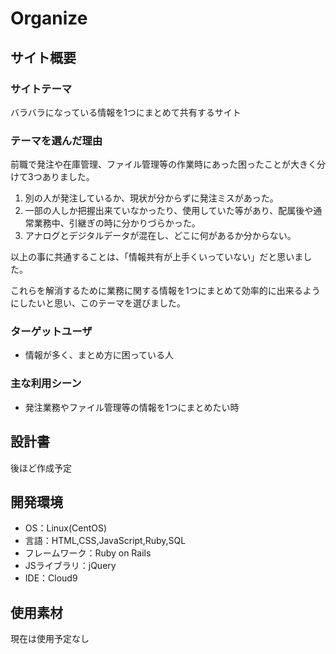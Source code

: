 # Organize

## サイト概要
### サイトテーマ

バラバラになっている情報を1つにまとめて共有するサイト
​
### テーマを選んだ理由

前職で発注や在庫管理、ファイル管理等の作業時にあった困ったことが大きく分けて3つありました。

1. 別の人が発注しているか、現状が分からずに発注ミスがあった。
2. 一部の人しか把握出来ていなかったり、使用していた等があり、配属後や通常業務中、引継ぎの時に分かりづらかった。
3. アナログとデジタルデータが混在し、どこに何があるか分からない。

以上の事に共通することは、「情報共有が上手くいっていない」だと思いました。

これらを解消するために業務に関する情報を1つにまとめて効率的に出来るようにしたいと思い、このテーマを選びました。

### ターゲットユーザ

- 情報が多く、まとめ方に困っている人
​
### 主な利用シーン

- 発注業務やファイル管理等の情報を1つにまとめたい時
​
## 設計書

後ほど作成予定
​
## 開発環境
- OS：Linux(CentOS)
- 言語：HTML,CSS,JavaScript,Ruby,SQL
- フレームワーク：Ruby on Rails
- JSライブラリ：jQuery
- IDE：Cloud9
​
## 使用素材
 <!-- 外部サービスの画像素材・音声素材を使用した場合は、必ずサービス名とURLを明記してください。
 アプリケーションの実装に使用したgem/bootstrapのリファレンスなどの記載は不要です。
 使用しない場合は、使用素材の項目をREADMEから削除してください。 -->

現在は使用予定なし